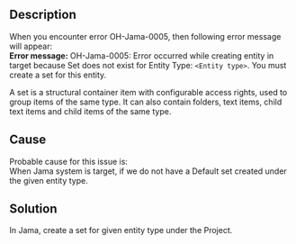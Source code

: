 ## Description

When you encounter error OH-Jama-0005, then following error message will appear:  
**Error message:** OH-Jama-0005: Error occurred while creating entity in target because Set does not exist for Entity Type: `<Entity type>`. You must create a set for this entity.

A set is a structural container item with configurable access rights, used to group items of the same type. It can also contain folders, text items, child text items and child items of the same type.

## Cause

Probable cause for this issue is:  
When Jama system is target, if we do not have a Default set created under the given entity type.

## Solution

In Jama, create a set for given entity type under the Project.
